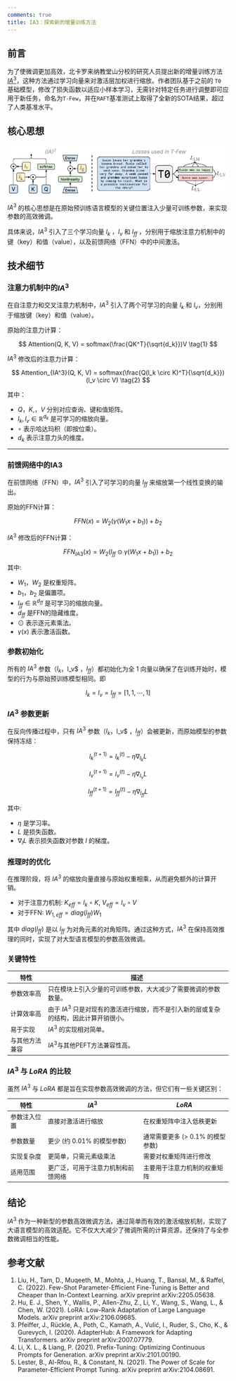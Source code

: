 ```yaml
---
comments: true
title: IA3：探索新的增量训练方法
---
```


## 前言

为了使微调更加高效，北卡罗来纳教堂山分校的研究人员提出新的增量训练方法[$IA^3$](https://arxiv.org/pdf/2205.05638)，这种方法通过学习向量来对激活层加权进行缩放。作者团队基于之前的 `T0` 基础模型，修改了损失函数以适应小样本学习，无需针对特定任务进行调整即可应用于新任务，命名为`T-Few`，并在`RAFT`基准测试上取得了全新的SOTA结果，超过了人类基准水平。

## 核心思想

![IA3_img](./imgs/IA3.png)

$IA^3$ 的核心思想是在原始预训练语言模型的关键位置注入少量可训练参数，来实现参数的高效微调。

具体来说，$IA^3$ 引入了三个学习向量 $l_k$ ，$l_v$ 和 $l_{ff}$ ，分别用于缩放注意力机制中的键（key）和值（value），以及前馈网络（FFN）中的中间激活。

## 技术细节

### 注意力机制中的$IA^3$

在自注意力和交叉注意力机制中，$IA^3$ 引入了两个可学习的向量 $l_k$ 和 $l_v$，分别用于缩放键（key）和值（value）。

原始的注意力计算：

$$
Attention(Q, K, V) = softmax(\frac{QK^T}{\sqrt{d_k}})V \tag{1}
$$

$IA^3$ 修改后的注意力计算：

$$
Attention_{IA^3}(Q, K, V) = softmax(\frac{Q(l_k \circ K)^T}{\sqrt{d_k}})(l_v \circ V) \tag{2}
$$

其中：

- $Q$，$K$,，$V$ 分别对应查询、键和值矩阵。
- $l_k, l_v \in \mathbb{R}^{d_k}$ 是可学习的缩放向量。
- $\circ$ 表示哈达玛积（即按位乘）。
- $d_{k}$ 表示注意力头的维度。

---

### 前馈网络中的IA3

在前馈网络（FFN）中，$IA^3$ 引入了可学习的向量 $l_{ff}$ 来缩放第一个线性变换的输出。

原始的FFN计算：

$$
FFN(x) = W_2(\gamma(W_{1}x + b_{1})) + b_{2} \tag{3}
$$

$IA^3$ 修改后的FFN计算：

$$
FFN_{IA3}(x) = W_2(l_{ff} \odot \gamma(W_{1}x + b_{1})) + b_{2} \tag{4}
$$

其中:

- $W_1$，$W_2$ 是权重矩阵。
- $b_1$，$b_2$ 是偏置项。
- $l_{ff} \in \mathbb{R}^{d_{ff}}$ 是可学习的缩放向量。
- $d_{ff}$ 是FFN的隐藏维度。
- $\odot$ 表示逐元素乘法。
- $\gamma(x)$ 表示激活函数。

### 参数初始化

所有的 $IA^3$ 参数（$l_k$，l_v$ ，$l_{ff}$）都初始化为全 $1$ 向量以确保了在训练开始时，模型的行为与原始预训练模型相同。即

$$
l_k = l_v = l_{ff} = [1, 1, \cdots, 1] \tag{5}
$$

### $IA^3$ 参数更新

在反向传播过程中，只有 $IA^3$ 参数（$l_k$，l_v$ ，$l_{ff}$）会被更新，而原始模型的参数保持冻结：

$$
l_k^{(t+1)} = l_k^{(t)} - \eta \nabla_{l_k} L \tag{6}
$$

$$
l_v^{(t+1)} = l_v^{(t)} - \eta \nabla_{l_v} L \tag{7}
$$

$$
l_{ff}^{(t+1)} = l_{ff}^{(t)} - \eta \nabla_{l_{ff}} L \tag{8}
$$

其中:

- $\eta$ 是学习率。
- $L$ 是损失函数。
- $\nabla_{l} L$ 表示损失函数对参数 $l$ 的梯度。

### 推理时的优化

在推理阶段，将 $IA^3$ 的缩放向量直接与原始权重相乘，从而避免额外的计算开销。

- 对于注意力机制: $K_{eff} = l_k \circ K$,  $V_{eff} = l_v \circ V$
- 对于FFN:  $W_{1,eff} = diag(l_{ff}) W_1$

其中 $diag(l_{ff})$ 是以 $l_{ff}$ 为对角元素的对角矩阵。通过这种方式，$IA^3$ 在保持高效推理的同时，实现了对大型语言模型的参数高效微调。

### 关键特性

| 特性           | 描述                                                                                   |
| -------------- | -------------------------------------------------------------------------------------- |
| 参数效率高     | 只在模块上引入少量的可训练参数，大大减少了需要微调的参数数量。                         |
| 计算效率高     | 由于 $IA^3$ 只是对现有的激活进行缩放，而不是引入新的层或复杂的结构，因此计算开销很小。 |
| 易于实现       | $IA^3$ 的实现相对简单。                                                                |
| 与其他方法兼容 | $IA^3$与其他PEFT方法兼容性高。                                                         |

### $IA^3$ 与 $LoRA$ 的比较

虽然 $IA^3$ 与 $LoRA$ 都是旨在实现参数高效微调的方法，但它们有一些关键区别：

| 特性         | $IA^3$                             | $LoRA$                           |
| ------------ | ---------------------------------- | -------------------------------- |
| 参数注入位置 | 直接对激活进行缩放                 | 在权重矩阵中注入低秩更新         |
| 参数数量     | 更少 (约 0.01% 的模型参数)         | 通常需要更多 (> 0.1% 的模型参数) |
| 实现复杂度   | 更简单，只需元素级乘法             | 需要对权重矩阵进行修改           |
| 适用范围     | 更广泛，可用于注意力机制和前馈网络 | 主要用于注意力机制的权重矩阵     |

## 结论

$IA^3$ 作为一种新型的参数高效微调方法，通过简单而有效的激活缩放机制，实现了大语言模型的高效适配。它不仅大大减少了微调所需的计算资源，还保持了与全参数微调相当的性能。

## 参考文献

1. Liu, H., Tam, D., Muqeeth, M., Mohta, J., Huang, T., Bansal, M., & Raffel, C. (2022). Few-Shot Parameter-Efficient Fine-Tuning is Better and Cheaper than In-Context Learning. arXiv preprint arXiv:2205.05638.
2. Hu, E. J., Shen, Y., Wallis, P., Allen-Zhu, Z., Li, Y., Wang, S., Wang, L., & Chen, W. (2021). LoRA: Low-Rank Adaptation of Large Language Models. arXiv preprint arXiv:2106.09685.
3. Pfeiffer, J., Rückle, A., Poth, C., Kamath, A., Vulić, I., Ruder, S., Cho, K., & Gurevych, I. (2020). AdapterHub: A Framework for Adapting Transformers. arXiv preprint arXiv:2007.07779.
4. Li, X. L., & Liang, P. (2021). Prefix-Tuning: Optimizing Continuous Prompts for Generation. arXiv preprint arXiv:2101.00190.
5. Lester, B., Al-Rfou, R., & Constant, N. (2021). The Power of Scale for Parameter-Efficient Prompt Tuning. arXiv preprint arXiv:2104.08691.
